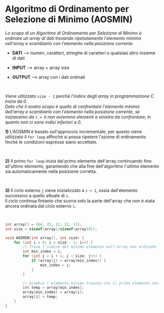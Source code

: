 # Algoritmo di Ordinamento per Selezione di Minimo (AOSMIN)
*Lo scopo di un Algoritmo di Ordinamento per Selezione di Minimo è ordinare un array di dati trovando ripetutamente l'elemento minimo nell'array e scambiarlo con l'elemento nella posizione corrente.*

* **DATI** --> numeri, caratteri, stringhe di caratteri o qualsiasi altro insieme di dati

* **INPUT** --> array + array size

* **OUTPUT** --> array con i dati ordinati

<br>

*Viene utilizzato `size - 1` perchè l'indice degli array in programmazione C inizia da 0.*
<br>
*Dato che il nostro scopo è quello di confrontare l'elemento minimo dell'array e scambiarlo con l'elemento nella posizione corrente, se iniziassimo da `i = 0` non avremmo elementi a sinistra da confrontare, in quanto non ci sono indici inferiori a 0.*


**1)** L'AOSMIN è basato sull'approccio incrementale, per questo viene utilizzato il `for loop` affinchè si possa ripetere l'azione di ordinamento finchè le condizioni espresse siano accettate.

<br>

**2)** Il primo `for loop` inizia dal primo elemento dell'array continuando fino all'ultimo elemento, garantendo che alla fine dell'algoritmo l'ultimo elemento sia automaticamente nella posizione corretta.

<br>

**3)** Il ciclo esterno `j` viene inizializzato a `i + 1`, ossia dall'elemento successivo a quello attuale di `i`.
<br>
Il ciclo continua fintanto che scorra solo la parte dell'array che non è stata ancora ordinata dal ciclo esterno `i`.

<br>


```c
int array[] = {64, 25, 12, 22, 11};
int size = sizeof(array)/sizeof(array[0]);

void AOSMIN(int array[], int size) {
    for (int i = 0; i < size - 1; i++) {
        // Trova l'indice del minimo elemento nell'array non ordinato
        int min_index = i;
        for (int j = i + 1; j < size; j++) {
            if (array[j] < array[min_index]) {
                min_index = j;
            }
        }

        // Scambia l'elemento minimo trovato con il primo elemento non ordinato
        int temp = array[min_index];
        array[min_index] = array[i];
        array[i] = temp;
    }
}
```